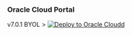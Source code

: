 ### Oracle Cloud Portal

v7.0.1 BYOL > [![Deploy to Oracle Cloudd](https://oci-resourcemanager-plugin.plugins.oci.oraclecloud.com/latest/deploy-to-oracle-cloud.svg)](https://cloud.oracle.com/resourcemanager/stacks/create?zipUrl=https://github.com/40net-cloud/fortinet-oci-solutions/releases/download/activepassive/FGT_A-P_Dual-AD_NewVCN.zip)
